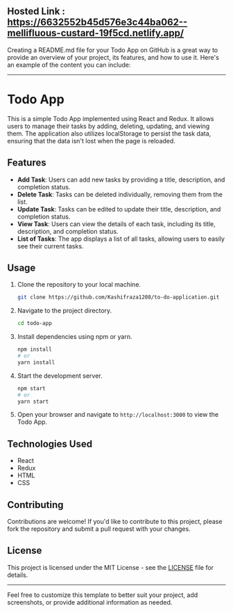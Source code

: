 ## Hosted Link : https://6632552b45d576e3c44ba062--mellifluous-custard-19f5cd.netlify.app/


Creating a README.md file for your Todo App on GitHub is a great way to provide an overview of your project, its features, and how to use it. Here's an example of the content you can include:

---

# Todo App

This is a simple Todo App implemented using React and Redux. It allows users to manage their tasks by adding, deleting, updating, and viewing them. The application also utilizes localStorage to persist the task data, ensuring that the data isn't lost when the page is reloaded.

## Features

- **Add Task**: Users can add new tasks by providing a title, description, and completion status.
- **Delete Task**: Tasks can be deleted individually, removing them from the list.
- **Update Task**: Tasks can be edited to update their title, description, and completion status.
- **View Task**: Users can view the details of each task, including its title, description, and completion status.
- **List of Tasks**: The app displays a list of all tasks, allowing users to easily see their current tasks.

## Usage

1. Clone the repository to your local machine.
   ```bash
   git clone https://github.com/Kashifraza1208/to-do-application.git
   ```

2. Navigate to the project directory.
   ```bash
   cd todo-app
   ```

3. Install dependencies using npm or yarn.
   ```bash
   npm install
   # or
   yarn install
   ```

4. Start the development server.
   ```bash
   npm start
   # or
   yarn start
   ```

5. Open your browser and navigate to `http://localhost:3000` to view the Todo App.

## Technologies Used

- React
- Redux
- HTML
- CSS

## Contributing

Contributions are welcome! If you'd like to contribute to this project, please fork the repository and submit a pull request with your changes.

## License

This project is licensed under the MIT License - see the [LICENSE](LICENSE) file for details.

---

Feel free to customize this template to better suit your project, add screenshots, or provide additional information as needed.
